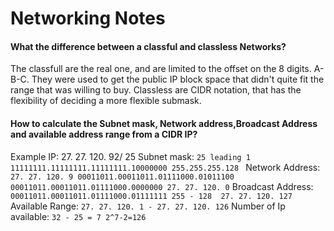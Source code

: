 # Networking Notes

#### What the difference between a classful and classless Networks?
The classfull are the real one, and are limited to the offset on the 8 digits. A-B-C. They were used to get the public IP block space that didn't quite fit the range that was willing to buy. Classless are CIDR notation, that has the flexibility of deciding a more flexible submask.

#### How to calculate the Subnet mask, Network address,Broadcast Address and available address range from a CIDR IP?
Example IP: 27. 27. 120. 92/ 25
Subnet mask: ```25 leading 1 11111111.11111111.11111111.10000000 255.255.255.128 ```
Network Address: ``` 27. 27. 120. 9 00011011.00011011.01111000.01011100 00011011.00011011.01111000.0000000 27. 27. 120. 0```
Broadcast Address: ```00011011.00011011.01111000.01111111 255 - 128  27. 27. 120. 127```
Available Range: ```27. 27. 120. 1 - 27. 27. 120. 126```
Number of Ip available: ```32 - 25 = 7 2^7-2=126 ```
